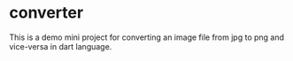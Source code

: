 # converter
This is a demo mini project for converting an image file from jpg to png and vice-versa in dart language.
